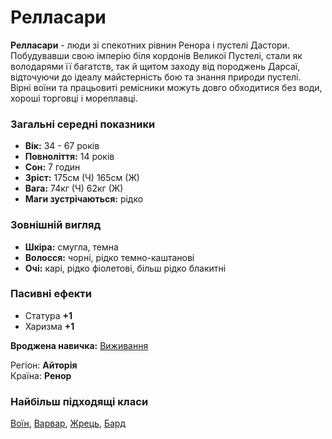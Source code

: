 # Релласари

**Релласари** - люди зі спекотних рівнин Ренора і пустелі Дастори. Побудувавши свою імперію біля кордонів Великої Пустелі, стали як володарями її багатств, так й щитом заходу від породжень Дарсаї, відточуючи до ідеалу майстерність бою та знання природи пустелі. <br/>
Вірні воїни та працьовиті ремісники можуть довго обходитися без води, хороші торговці і мореплавці.

### Загальні середні показники
  - **Вік:** 34 - 67 років
  - **Повноліття:** 14 років
  - **Сон:** 7 годин
  - **Зріст:** 175см (Ч) 165см (Ж)
  - **Вага:** 74кг (Ч) 62кг (Ж)
  - **Маги зустрічаються:** рідко

### Зовнішній вигляд
  - **Шкіра:** смугла, темна
  - **Волосся:** чорні, рідко темно-каштанові
  - **Очі:** карі, рідко фіолетові, більш рідко блакитні

### Пасивні ефекти
  - Статура **+1**
  - Харизма **+1**

**Вроджена навичка:** [Виживання](/docs/characters/index.md#surviving)

Регіон: **Айторія**<br />
Країна: **Ренор**

### Найбільш підходящі класи

[Воїн](/docs/classes/warrior), [Варвар](/docs/classes/barbarian), [Жрець](/docs/classes/priest), [Бард](/docs/classes/bard)